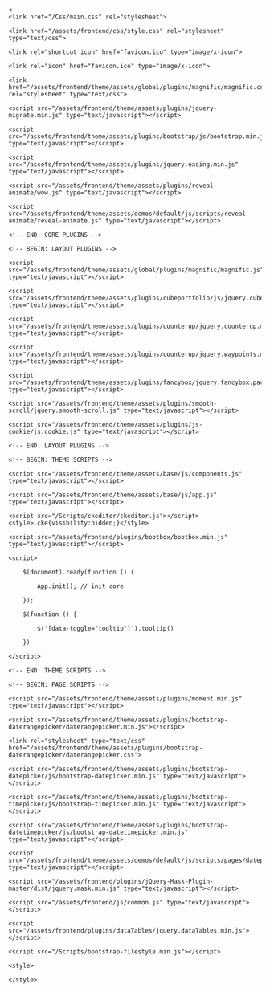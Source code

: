 
    
    <
    <link href="/Css/main.css" rel="stylesheet">

    <link href="/assets/frontend/css/style.css" rel="stylesheet" type="text/css">

    <link rel="shortcut icon" href="favicon.ico" type="image/x-icon">

    <link rel="icon" href="favicon.ico" type="image/x-icon">

    <link href="/assets/frontend/theme/assets/global/plugins/magnific/magnific.css" rel="stylesheet" type="text/css">

    <script src="/assets/frontend/theme/assets/plugins/jquery-migrate.min.js" type="text/javascript"></script>

    <script src="/assets/frontend/theme/assets/plugins/bootstrap/js/bootstrap.min.js" type="text/javascript"></script>

    <script src="/assets/frontend/theme/assets/plugins/jquery.easing.min.js" type="text/javascript"></script>

    <script src="/assets/frontend/theme/assets/plugins/reveal-animate/wow.js" type="text/javascript"></script>

    <script src="/assets/frontend/theme/assets/demos/default/js/scripts/reveal-animate/reveal-animate.js" type="text/javascript"></script>

    <!-- END: CORE PLUGINS -->

    <!-- BEGIN: LAYOUT PLUGINS -->

    <script src="/assets/frontend/theme/assets/global/plugins/magnific/magnific.js" type="text/javascript"></script>

    <script src="/assets/frontend/theme/assets/plugins/cubeportfolio/js/jquery.cubeportfolio.min.js" type="text/javascript"></script>

    <script src="/assets/frontend/theme/assets/plugins/counterup/jquery.counterup.min.js" type="text/javascript"></script>

    <script src="/assets/frontend/theme/assets/plugins/counterup/jquery.waypoints.min.js" type="text/javascript"></script>

    <script src="/assets/frontend/theme/assets/plugins/fancybox/jquery.fancybox.pack.js" type="text/javascript"></script>

    <script src="/assets/frontend/theme/assets/plugins/smooth-scroll/jquery.smooth-scroll.js" type="text/javascript"></script>

    <script src="/assets/frontend/theme/assets/plugins/js-cookie/js.cookie.js" type="text/javascript"></script>

    <!-- END: LAYOUT PLUGINS -->

    <!-- BEGIN: THEME SCRIPTS -->

    <script src="/assets/frontend/theme/assets/base/js/components.js" type="text/javascript"></script>

    <script src="/assets/frontend/theme/assets/base/js/app.js" type="text/javascript"></script>

    <script src="/Scripts/ckeditor/ckeditor.js"></script><style>.cke{visibility:hidden;}</style>

    <script src="/assets/frontend/plugins/bootbox/bootbox.min.js" type="text/javascript"></script>

    <script>

        $(document).ready(function () {

            App.init(); // init core

        });

        $(function () {

            $('[data-toggle="tooltip"]').tooltip()

        })

    </script>

    <!-- END: THEME SCRIPTS -->

    <!-- BEGIN: PAGE SCRIPTS -->

    <script src="/assets/frontend/theme/assets/plugins/moment.min.js" type="text/javascript"></script>

    <script src="/assets/frontend/theme/assets/plugins/bootstrap-daterangepicker/daterangepicker.min.js"></script>

    <link rel="stylesheet" type="text/css" href="/assets/frontend/theme/assets/plugins/bootstrap-daterangepicker/daterangepicker.css">

    <script src="/assets/frontend/theme/assets/plugins/bootstrap-datepicker/js/bootstrap-datepicker.min.js" type="text/javascript"></script>

    <script src="/assets/frontend/theme/assets/plugins/bootstrap-timepicker/js/bootstrap-timepicker.min.js" type="text/javascript"></script>

    <script src="/assets/frontend/theme/assets/plugins/bootstrap-datetimepicker/js/bootstrap-datetimepicker.min.js" type="text/javascript"></script>

    <script src="/assets/frontend/theme/assets/demos/default/js/scripts/pages/datepicker.js" type="text/javascript"></script>

    <script src="/assets/frontend/plugins/jQuery-Mask-Plugin-master/dist/jquery.mask.min.js" type="text/javascript"></script>

    <script src="/assets/frontend/js/common.js" type="text/javascript"></script>

    <script src="/assets/frontend/plugins/dataTables/jquery.dataTables.min.js"></script>

    <script src="/Scripts/bootstrap-filestyle.min.js"></script>

    <style>

    </style>

